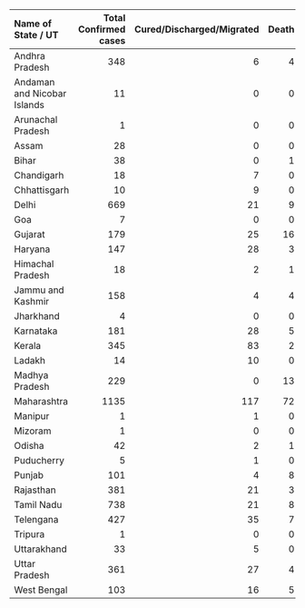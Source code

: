 | Name of State / UT          |   Total Confirmed cases |   Cured/Discharged/Migrated |   Death |
|:----------------------------|------------------------:|----------------------------:|--------:|
| Andhra Pradesh              |                     348 |                           6 |       4 |
| Andaman and Nicobar Islands |                      11 |                           0 |       0 |
| Arunachal Pradesh           |                       1 |                           0 |       0 |
| Assam                       |                      28 |                           0 |       0 |
| Bihar                       |                      38 |                           0 |       1 |
| Chandigarh                  |                      18 |                           7 |       0 |
| Chhattisgarh                |                      10 |                           9 |       0 |
| Delhi                       |                     669 |                          21 |       9 |
| Goa                         |                       7 |                           0 |       0 |
| Gujarat                     |                     179 |                          25 |      16 |
| Haryana                     |                     147 |                          28 |       3 |
| Himachal Pradesh            |                      18 |                           2 |       1 |
| Jammu and Kashmir           |                     158 |                           4 |       4 |
| Jharkhand                   |                       4 |                           0 |       0 |
| Karnataka                   |                     181 |                          28 |       5 |
| Kerala                      |                     345 |                          83 |       2 |
| Ladakh                      |                      14 |                          10 |       0 |
| Madhya Pradesh              |                     229 |                           0 |      13 |
| Maharashtra                 |                    1135 |                         117 |      72 |
| Manipur                     |                       1 |                           1 |       0 |
| Mizoram                     |                       1 |                           0 |       0 |
| Odisha                      |                      42 |                           2 |       1 |
| Puducherry                  |                       5 |                           1 |       0 |
| Punjab                      |                     101 |                           4 |       8 |
| Rajasthan                   |                     381 |                          21 |       3 |
| Tamil Nadu                  |                     738 |                          21 |       8 |
| Telengana                   |                     427 |                          35 |       7 |
| Tripura                     |                       1 |                           0 |       0 |
| Uttarakhand                 |                      33 |                           5 |       0 |
| Uttar Pradesh               |                     361 |                          27 |       4 |
| West Bengal                 |                     103 |                          16 |       5 |
